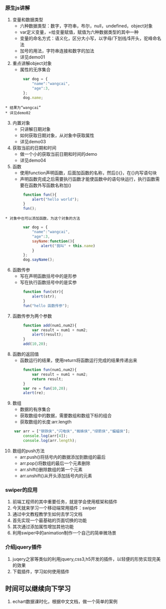 ### 原生js讲解

1. 变量和数据类型
	* 六种数据类型：数字，字符串，布尔，null，undefined，object对象
	* var定义变量，=给变量赋值，赋值为六种数据类型的其中一种
	* 变量的命名方式：语义化，区分大小写，以字母/下划线/$开头，驼峰命名法
	* 加号的用法，字符串连接和数字的加法
	* 详见demo01
2. 重点讲解object对象
	* 属性的无序集合
````js
		var dog = {
			"name":"wangcai",
			"age":3,
		};
		dog.name;
````

	* 结果为“wangcai”
	* 详见demo02
3. 内置对象
	* 只讲解日期对象
	* 如何获取日期对象，从对象中获取属性
	* 详见demo03
4. 获取当前的日期和时间
	* 做一个小的获取当前日期和时间的demo
	* 详见demo04
5. 函数
	* 使用function声明函数，后面加函数的名称，然后(){}，在{}内写语句块
	* 声明函数完成之后需要执行函数才能使函数中的语句块运行，执行函数需要在函数外写函数名称加()
	
````js
		function fun(){
			alert("hello world");
		}
		fun();
````

	* 对象中也可以添加函数，为这个对象的方法
````js
		var dog = {
			"name":"wangcai",
			"age":3,
			sayName:function(){
				alert("我叫" + this.name)
			}
		};
		dog.sayName();
````

6. 函数传参
	* 写在声明函数括号中的是形参
	* 写在执行函数括号中的是实参
````js
		function fun(str){ 
			alert(str);
		}
		fun("hello 函数传参"); 
````

7. 函数传参为两个参数
````js
		function add(num1,num2){
			var result = num1 + num2;
			alert(result);
		}
		add(10,20);
````

8. 函数的返回值
	* 函数运行的结果，使用return将函数运行完成的结果传递出来
````js
		function fun(num1,num2){
			var result = num1 + num2;
			return result;
		}
		var re = fun(10,20);
		alert(re);
````

9. 数组
	* 数据的有序集合
	* 获取数组中的数据，需要数组和数组下标的组合
	* 获取数组的长度:arr.length
````js
	var arr = ["钢铁侠","闪电侠","蜘蛛侠","绿箭侠","蝙蝠侠"];
		console.log(arr[4]);
		console.log(arr.length);
````

10. 数组的push方法
	* arr.push()将括号内的数据添加到数组的最后
	* arr.pop()将数组的最后一个元素删除
	* arr.shift()删除数组的第一个元素
	* arr.unshift()从开头添加括号内的元素

### swiper的应用

1. 前端工程师的其中重要任务，就是学会使用框架和插件
2. 今天就来学习一个移动端常用插件：swiper
3. 通过中文教程教学生如何去学习文档
4. 首先实现一个最基础的页面切换的功能
5. 其次通过添加属性增加其他功能
6. 利用swiper中的animation制作一个自己的简单微场景

### 介绍jquery插件

1. juqery之家等类似的利用jquery,css3,h5开发的插件，以轻便的形势实现完美的效果
2. 下载插件，学习如何使用插件

## 时间可以继续向下学习

1. echart数据课时化，根据中文文档，做一个简单的案例